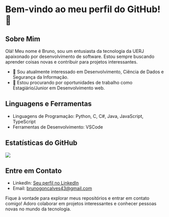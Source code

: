 # Bem-vindo ao meu perfil do GitHub! 👋

## Sobre Mim
Olá! Meu nome é Bruno, sou um entusiasta da tecnologia da UERJ apaixonado por desenvolvimento de software. Estou sempre buscando aprender coisas novas e contribuir para projetos interessantes.

- 🌱 Sou atualmente interessado em Desenvolvimento, Ciência de Dados e Segurança da Informação.
- 💼 Estou procurando por oportunidades de trabalho como Estagiário/Junior em Desenvolvimento web.

## Linguagens e Ferramentas
- Linguagens de Programação: Python, C, C#, Java, JavaScript, TypeScript
- Ferramentas de Desenvolvimento: VSCode


## Estatísticas do GitHub
[![](https://github-readme-stats.vercel.app/api?username=BrunoMateus28&show_icons=true&theme=radical)](https://github.com/seuusername)

## Entre em Contato
- LinkedIn: [Seu perfil no LinkedIn](https://www.linkedin.com/in/brunomateusgon/)
- Email: brunogoncalves43@gmail.com

Fique à vontade para explorar meus repositórios e entrar em contato comigo! Adoro colaborar em projetos interessantes e conhecer pessoas novas no mundo da tecnologia.

